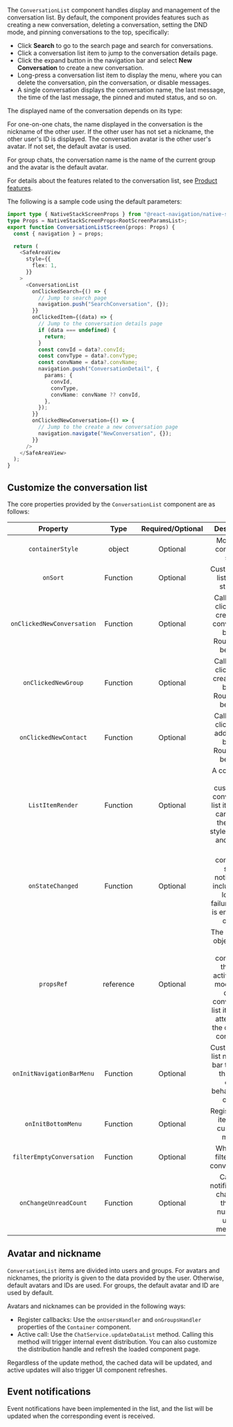 The `ConversationList` component handles display and management of the conversation list. By default, the component provides features such as creating a new conversation, deleting a conversation, setting the DND mode, and pinning conversations to the top, specifically:

- Click **Search** to go to the search page and search for conversations.
- Click a conversation list item to jump to the conversation details page.
- Click the expand button in the navigation bar and select **New Conversation** to create a new conversation.
- Long-press a conversation list item to display the menu, where you can delete the conversation, pin the conversation, or disable messages.
- A single conversation displays the conversation name, the last message, the time of the last message, the pinned and muted status, and so on.

The displayed name of the conversation depends on its type:

For one-on-one chats, the name displayed in the conversation is the nickname of the other user. If the other user has not set a nickname, the other user's ID is displayed. The conversation avatar is the other user's avatar. If not set, the default avatar is used.

For group chats, the conversation name is the name of the current group and the avatar is the default avatar.

For details about the features related to the conversation list, see [Product features](../overview/product-features.md).

The following is a sample code using the default parameters:

```typescript
import type { NativeStackScreenProps } from "@react-navigation/native-stack";
type Props = NativeStackScreenProps<RootScreenParamsList>;
export function ConversationListScreen(props: Props) {
  const { navigation } = props;

  return (
    <SafeAreaView
      style={{
        flex: 1,
      }}
    >
      <ConversationList
        onClickedSearch={() => {
          // Jump to search page
          navigation.push("SearchConversation", {});
        }}
        onClickedItem={(data) => {
          // Jump to the conversation details page
          if (data === undefined) {
            return;
          }
          const convId = data?.convId;
          const convType = data?.convType;
          const convName = data?.convName;
          navigation.push("ConversationDetail", {
            params: {
              convId,
              convType,
              convName: convName ?? convId,
            },
          });
        }}
        onClickedNewConversation={() => {
          // Jump to the create a new conversation page
          navigation.navigate("NewConversation", {});
        }}
      />
    </SafeAreaView>
  );
}
```

## Customize the conversation list

The core properties provided by the `ConversationList` component are as follows:

| Property | Type | Required/Optional | Description |
|:---:|:---:|:---:|:---:|
| `containerStyle` | object | Optional | Modify the component style. |
| `onSort` | Function | Optional | Customize the list sorting strategy. |
| `onClickedNewConversation` | Function | Optional | Callback for clicking the create new conversation button. Routing may be used. |
| `onClickedNewGroup` | Function | Optional | Callback for clicking the create group button. Routing may be used. |
| `onClickedNewContact` | Function | Optional | Callback for clicking the add contact button. Routing may be used. |
| `ListItemRender` | Function | Optional | A component for customizing conversation list items. You can modify the layout, style, visibility, and others. |
| `onStateChanged` | Function | Optional | List component status notification, including the loading failure, the list is empty, and others. |
| `propsRef` | reference | Optional | The reference object of the list component that can actively add, modify, and delete conversation list items. Pay attention to the operating conditions. |
| `onInitNavigationBarMenu` | Function | Optional | Customize the list navigation bar to modify the style, event behavior, and others. |
| `onInitBottomMenu` | Function | Optional | Register menu items and customize menus. |
| `filterEmptyConversation` | Function | Optional | Whether to filter empty conversations. |
| `onChangeUnreadCount` | Function | Optional | Callback notification for changes in the total number of unread messages. |

## Avatar and nickname

`ConversationList` items are divided into users and groups. For avatars and nicknames, the priority is given to the data provided by the user. Otherwise, default avatars and IDs are used. For groups, the default avatar and ID are used by default. 

Avatars and nicknames can be provided in the following ways:

- Register callbacks: Use the `onUsersHandler` and `onGroupsHandler` properties of the `Container` component.
- Active call: Use the `ChatService.updateDataList` method. Calling this method will trigger internal event distribution. You can also customize the distribution handle and refresh the loaded component page.

Regardless of the update method, the cached data will be updated, and active updates will also trigger UI component refreshes.

## Event notifications

Event notifications have been implemented in the list, and the list will be updated when the corresponding event is received. 
